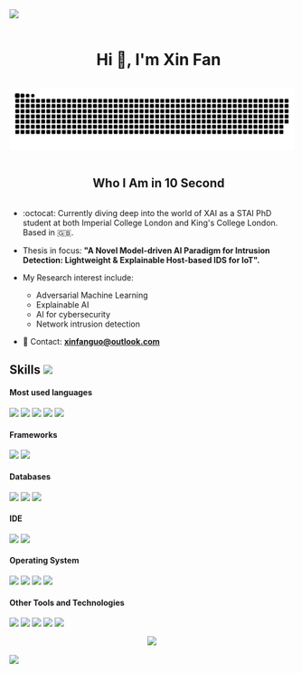 
<!--horizontal divider(gradiant)-->
<img src="https://user-images.githubusercontent.com/73097560/115834477-dbab4500-a447-11eb-908a-139a6edaec5c.gif">

<!--h1 without bottom border-->
<div id="user-content-toc">
  <ul align="center">
    <summary><h1 style="display: inline-block">Hi 👋, I'm Xin Fan</h1></summary>
  </ul>
</div>


<!--- snake -->
<div align="center">
  <img  src="https://github.com/1999AZZAR/1999AZZAR/blob/main/resources/img/grid-snake.svg"
       alt="snake" /></a>
</div>


<!--h2 without bottom border-->
<div id="user-content-toc">
  <ul align="center">
    <summary><h2 style="display: inline-block">Who I Am in 10 Second</h2></summary>
  </ul>
</div>


<!--About me-->
- :octocat: Currently diving deep into the world of XAI as a STAI PhD student at both Imperial College London and King's College London. Based in :gb:.


- Thesis in focus: **"A Novel Model-driven AI Paradigm for Intrusion Detection: Lightweight & Explainable Host-based IDS for IoT".**

- My Research interest include:
   - Adversarial Machine Learning
   - Explainable AI
   - AI for cybersecurity
   - Network intrusion detection

- :postbox: Contact: **xinfanguo@outlook.com**
<!--Intro end-->

## Skills <img src="https://media.giphy.com/media/iY8CRBdQXODJSCERIr/giphy.gif" width="30px">&nbsp; 

<h4> Most used languages </h4>
<span> 

  <img src="https://img.shields.io/badge/C%2B%2B-00599C?style=for-the-badge&logo=c%2B%2B&logoColor=white">
  <img src="https://img.shields.io/badge/C-00599C?style=for-the-badge&logo=c&logoColor=white">
  <img src= "https://img.shields.io/badge/C%23-512BD4?style=for-the-badge&logo=csharp">
  <img src="https://img.shields.io/badge/Python%20-%2314354C.svg?style=for-the-badge&logo=python&logoColor=white">
  <img src= "https://img.shields.io/badge/-Visual%20Basic-512BD4?style=for-the-badge&logo=visualbasic">
  

</span>

<h4> Frameworks </h4>
<span>
  <img src="https://img.shields.io/badge/-.Net%20Framework-512BD4?style=for-the-badge&logo=dotnet">
  <img src="https://img.shields.io/badge/-.Net%20Core-512BD4?style=for-the-badge&logo=dotne)">
</span>

<h4> Databases </h4>
<span>
  
  <img src="https://img.shields.io/badge/Microsoft%20SQL%20Server-CC2927?style=for-the-badge&logo=microsoftsqlserver&logoColor=white">
  <img src="https://img.shields.io/badge/MySQL-00000F?style=for-the-badge&logo=mysql&logoColor=white">
  <img src="https://img.shields.io/badge/SQLite-07405E?style=for-the-badge&logo=sqlite&logoColor=white">
</span>

<h4> IDE </h4>
<span>
<img src="https://img.shields.io/badge/Visual_Studio-5C2D91?style=for-the-badge&logo=visualstudio&logoColor=white">
<img src="https://img.shields.io/badge/Visual_Studio_Code-0078D4?style=for-the-badge&logo=visual%20studio%20code&logoColor=white">

<h4> Operating System </h4>
<span>
  <img src="https://img.shields.io/badge/Linux-FCC624?style=for-the-badge&logo=linux&logoColor=black">
  <img src="https://img.shields.io/badge/Ubuntu-E95420?style=for-the-badge&logo=ubuntu&logoColor=white">
  <img src="https://img.shields.io/badge/Windows-0078D6?style=for-the-badge&logo=windows&logoColor=white">
  <img src="https://img.shields.io/badge/macOS-000000?style=for-the-badge&logo=macos&logoColor=white">
</span>

<h4> Other Tools and Technologies </h4>
<span>
  <img src="https://img.shields.io/badge/Shell_Script-121011?style=for-the-badge&logo=gnu-bash&logoColor=white">
  <img src="https://img.shields.io/badge/Git-F05032?style=for-the-badge&logo=git&logoColor=white">
  <img src="https://img.shields.io/badge/Postman-FF6C37?style=for-the-badge&logo=Postman&logoColor=white">
  <img src="https://img.shields.io/badge/Markdown-000000?style=for-the-badge&logo=markdown&logoColor=white">
  <img src="https://img.shields.io/badge/JSON-5E5C5C?style=for-the-badge&logo=json&logoColor=white">
</span>
  
</p>


<!--profile visit count-->
<div align="center">
  
[![](https://visitcount.itsvg.in/api?id=BowlOfPorridge&label=Profile%20Views&color=0&icon=3&pretty=false)](https://visitcount.itsvg.in)
  
</div>

<!--horizontal divider(gradiant)-->
<img src="https://user-images.githubusercontent.com/73097560/115834477-dbab4500-a447-11eb-908a-139a6edaec5c.gif">

